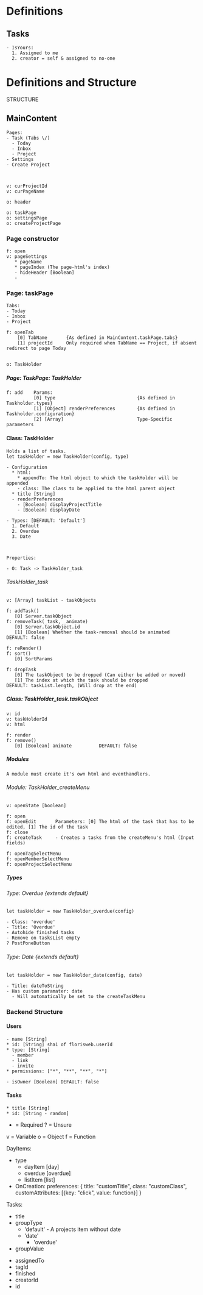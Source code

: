 
<h1>Definitions</h1>

<h2>Tasks</h2>
  
    - IsYours: 
      1. Assigned to me
      2. creator = self & assigned to no-one





<h1>Definitions and Structure</h1>







STRUCTURE

<h2>MainContent</h2>
    
    Pages:
    - Task (Tabs \/)
      - Today
      - Inbox
      - Project
    - Settings
    - Create Project

    

    v: curProjectId
    v: curPageName

    o: header

    o: taskPage
    o: settingsPage
    o: createProjectPage


<h3>Page constructor</h3>

    f: open
    v: pageSettings
       * pageName
       * pageIndex (The page-html's index)
       - hideHeader [Boolean]
       - 



<h3>Page: taskPage</h3>
    
    Tabs:
    - Today
    - Inbox
    - Project

    f: openTab
        [0] TabName       {As defined in MainContent.taskPage.tabs}
        [1] projectId     Only required when TabName == Project, if absent redirect to page Today


    o: TaskHolder

<h5>Page: TaskPage: TaskHolder</h5>

    f: add    Params: 
              [0] type                              {As defined in Taskholder.types} 
              [1] [Object] renderPreferences        {As defined in Taskholder.configuration} 
              [2] [Array]                           Type-Specific parameters











<h4>Class: TaskHolder</h4>

    Holds a list of tasks.
    let taskHolder = new TaskHolder(config, type)

    - Configuration
      * html:
        * appendTo: The html object to which the taskHolder will be appended
        - class: The class to be applied to the html parent object
      * title [String]
      - renderPreferences
        - [Boolean] displayProjectTitle
        - [Boolean] displayDate

    - Types: [DEFAULT: 'Default']
      1. Default 
      2. Overdue
      3. Date



    Properties:

    - O: Task -> TaskHolder_task





<h6>TaskHolder_task</h6>
  
    v: [Array] taskList - taskObjects

    f: addTask()
       [0] Server.taskObject
    f: removeTask(_task, _animate)
       [0] Server.taskObject.id
       [1] [Boolean] Whether the task-removal should be animated        DEFAULT: false

    f: reRender()
    f: sort()
       [0] SortParams

    f: dropTask
       [0] The taskObject to be dropped (Can either be added or moved)
       [1] The index at which the task should be dropped                DEFAULT: taskList.length, (Will drop at the end)



<h5>Class: TaskHolder_task.taskObject</h5>

    v: id
    v: taskHolderId
    v: html

    f: render
    f: remove()
       [0] [Boolean] animate          DEFAULT: false








<h5>Modules</h5>
 
    A module must create it's own html and eventhandlers.


<h6>Module: TaskHolder_createMenu</h6>
  
    v: openState [boolean]

    f: open
    f: openEdit       Parameters: [0] The html of the task that has to be edited, [1] The id of the task
    f: close
    f: createTask     - Creates a tasks from the createMenu's html (Input fields)
   
    f: openTagSelectMenu
    f: openMemberSelectMenu
    f: openProjectSelectMenu




<h5>Types</h5>

<h6>Type: Overdue {extends default}</h6>
    
    let taskHolder = new TaskHolder_overdue(config)

    - Class: 'overdue'
    - Title: 'Overdue'
    - Autohide finished tasks
    - Remove on tasksList empty
    ? PostPoneButton




<h6>Type: Date {extends default}</h6>

    let taskHolder = new TaskHolder_date(config, date)
    
    - Title: dateToString
    - Has custom paramater: date
      - Will automatically be set to the createTaskMenu








<h3>Backend Structure</h3>

<h4>Users</h4>
  
    - name [String]
    * id: [String] sha1 of florisweb.userId
    * type: [String]
      - member
      - link
      - invite
    * permissions: ["*", "**", "**", "*"]

    - isOwner [Boolean] DEFAULT: false



<h4>Tasks</h4>
  
    * title [String]
    * id: [String - random]
    
   











* = Required
? = Unsure

v = Variable
o = Object
f = Function







DayItems:
- type
	- dayItem 		[day]
	- overdue 		[overdue]
	- listItem 		[list]
- OnCreation:
	preferences: {
		title: "customTitle",
		class: "customClass",
		customAttributes: [{key: "click", value: function}]
	}




Tasks:
* title
* groupType
	- 'default' 	- A projects item without date
	- 'date'
		- 'overdue'
* groupValue


- assignedTo
- tagId
- finished
- creatorId
- id



